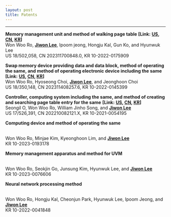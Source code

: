 ```yaml
---
layout: post
title: Patents
---
```


-----
**Memory management unit and method of walking page table** 
<span style="color: inherit; font-weight: bold;">[Link:</span>
<a href="https://patents.google.com/patent/US20240202136A1/en" style="color: inherit; text-decoration: underline; font-weight: bold;">US</a><span style="color: inherit; font-weight: bold;">, </span>
<a href="https://patents.google.com/patent/CN118210740A/en" style="color: inherit; text-decoration: underline; font-weight: bold;">CN</a><span style="color: inherit; font-weight: bold;">, </span>
<a href="https://patents.google.com/patent/KR20240093023A/en" style="color: inherit; text-decoration: underline; font-weight: bold;">KR</a><span style="color: var(--heading-color); font-weight: bold;">]</span>
<br>
<span style="color: var(--gray-500);">Won Woo Ro, </span><!--
--><span style="color: var(--heading-color); font-weight: bold; text-decoration: underline;">Jiwon Lee</span><!--
--><span style="color: var(--gray-500);">, Ipoom jeong, Hongju Kal, Gun Ko, and Hyunwuk Lee</span>
<br>
<span style="color: var(--heading-color);">US 18/502,058, CN 202311700848.0, KR 10-2022-0175909</span> <br>  

**Swap memory device providing data and data block, method of operating the same, and method of operating electronic device including the same** 
<span style="color: inherit; font-weight: bold;">[Link:</span>
<a href="https://patents.google.com/patent/US20240152461A1/en" style="color: inherit; text-decoration: underline; font-weight: bold;">US</a><span style="color: inherit; font-weight: bold;">, </span>
<a href="https://patents.google.com/patent/CN117991978A/en" style="color: inherit; text-decoration: underline; font-weight: bold;">CN</a><span style="color: inherit; font-weight: bold;">, </span>
<a href="https://patents.google.com/patent/KR20240063607A/en" style="color: inherit; text-decoration: underline; font-weight: bold;">KR</a><span style="color: var(--heading-color); font-weight: bold;">]</span>
<br>
<span style="color: var(--gray-500);">Won Woo Ro, Hyoseong Choi, </span><!--
--><span style="color: var(--heading-color); font-weight: bold; text-decoration: underline;">Jiwon Lee</span><!--
--><span style="color: var(--gray-500);">, and Jeonghoon Choi</span>
<br>
<span style="color: var(--heading-color);">US 18/350,148, CN 202311408257.6, KR 10-2022-0145399</span> <br>  

**Controller, computing system including the same, and method of creating and searching page table entry for the same** 
<span style="color: inherit; font-weight: bold;">[Link:</span>
<a href="https://patents.google.com/patent/US11860793B2/en" style="color: inherit; text-decoration: underline; font-weight: bold;">US</a><span style="color: inherit; font-weight: bold;">, </span>
<a href="https://patents.google.com/patent/CN115248784A/en" style="color: inherit; text-decoration: underline; font-weight: bold;">CN</a><span style="color: inherit; font-weight: bold;">, </span>
<a href="https://patents.google.com/patent/KR20220147277A/en" style="color: inherit; text-decoration: underline; font-weight: bold;">KR</a><span style="color: var(--heading-color); font-weight: bold;">]</span>
<br>
<span style="color: var(--gray-500);">Seongil O, Won Woo Ro, William Jinho Song, and </span><!--
--><span style="color: var(--heading-color); font-weight: bold; text-decoration: underline;">Jiwon Lee</span>
<br>
<span style="color: var(--heading-color);">US 17/526,391, CN 202210082121.X, KR 10-2021-0054195</span> <br>  

**Computing device and method of operating the same**
<!-- <a href="https://doi.ieeecomputersociety.org/10.1109/TC.2025.3543698" 
    style="color: inherit; 
           text-decoration: underline;
           font-weight: bold;">
    [Link]
</a> -->
<br>
<span style="color: var(--gray-500);">Won Woo Ro, Minjae Kim, Kyeonghoon Lim, and </span><!--
--><span style="color: var(--heading-color); font-weight: bold; text-decoration: underline;">Jiwon Lee</span>
<br>
<span style="color: var(--heading-color);">KR 10-2023-0193178</span> <br>  

**Memory management apparatus and method for UVM**
<!-- <a href="https://doi.ieeecomputersociety.org/10.1109/TC.2025.3543698" 
    style="color: inherit; 
           text-decoration: underline;
           font-weight: bold;">
    [Link]
</a> -->
<br>
<span style="color: var(--gray-500);">Won Woo Ro, Seokjin Go, Junsung Kim, Hyunwuk Lee, and </span><!--
--><span style="color: var(--heading-color); font-weight: bold; text-decoration: underline;">Jiwon Lee</span>
<br>
<span style="color: var(--heading-color);">KR 10-2023-0076606</span> <br>  


**Neural network processing method**
<!-- <a href="https://doi.ieeecomputersociety.org/10.1109/TC.2025.3543698" 
    style="color: inherit; 
           text-decoration: underline;
           font-weight: bold;">
    [Link]
</a> -->
<br>
<span style="color: var(--gray-500);">Won Woo Ro, Hongju Kal, Cheonjun Park, Hyunwuk Lee, Ipoom Jeong, and </span><!--
--><span style="color: var(--heading-color); font-weight: bold; text-decoration: underline;">Jiwon Lee</span>
<br>
<span style="color: var(--heading-color);">KR 10-2022-0041848</span> <br>  


